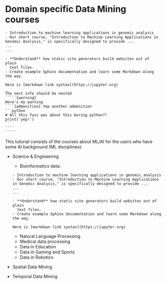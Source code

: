 # Domain specific Data Mining courses

```{objectives}
- Introduction to machine learning applications in genomic analysis
- Our short course, "Introduction to Machine Learning Applications in Genomic Analysis," is specifically designed to provide ...
...
...
```

```{note}
- **Understand** how static site generators build websites out of plain
  text files.
- Create example Sphinx documentation and learn some Markdown along the way.
```

```{admonition} My markdown link
Here is [markdown link syntax](https://jupyter.org)
```

``````{note}
The next info should be nested
`````{warning}
Here's my warning
````{admonition} Yep another admonition
```python
# All this fuss was about this boring python?!
print('yep!')
```
````
`````
``````

This tutorial consists of the courses about ML/AI for the users who have some AI background (ML disciplines):

- Science & Engineering

  - Bioinformatics data:

  ```{objectives}
  - Introduction to machine learning applications in genomic analysis
  - Our short course, "Introduction to Machine Learning Applications in Genomic Analysis," is specifically designed to provide ...
  ...
  ...
  ```
  ```{note}
  - **Understand** how static site generators build websites out of plain
    text files.
  - Create example Sphinx documentation and learn some Markdown along the way.
  ```

  ```{admonition} My markdown link
  Here is [markdown link syntax](https://jupyter.org)
  ```

  - Natural Language Processing
  - Medical data processing
  - Data in Education
  - Data in Gaming and Sports
  - Data in Robotics



- Spatial Data Mining

- Temporal Data Mining
